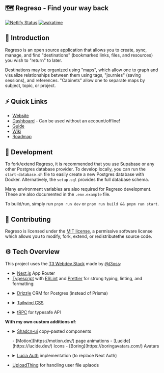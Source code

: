 ## 🗺️ Regreso - Find your way back

[![Netlify Status](https://api.netlify.com/api/v1/badges/9186e8eb-17c0-4d34-bdd9-e2add4200741/deploy-status)](https://app.netlify.com/sites/regreso/deploys)
[![wakatime](https://wakatime.com/badge/user/7482ea9d-3085-4e9b-95ad-1ca78a14d948/project/2972fea6-6fe2-4f55-afb8-a47ff01540ad.svg)](https://wakatime.com/badge/user/7482ea9d-3085-4e9b-95ad-1ca78a14d948/project/2972fea6-6fe2-4f55-afb8-a47ff01540ad)

## 👋 Introduction

Regreso is an open source application that allows you to create, sync, manage, and find "destinations" (bookmarked links, files, and resources) you wish to "return" to later.

Destinations may be organized using "maps", which allow one to graph and visualize relationships between them using tags, "journies" (saving sessions), and references. "Cabinets" allow one to separate maps by subject, topic, or project.

## ⚡ Quick Links

- [Website](https://regreso.netlify.app)
- [Dashboard](https://regreso.netlify.app/dashboard) - Can be used without an account/offline!
- [Guide](https://regreso.netlify.app/guide)
- [Wiki](https://regreso.netlify.app/wiki)
- [Roadmap](https://regreso.netlify.app/roadmap)

## 🚀 Development

To fork/extend Regreso, it is recommended that you use Supabase or any other Postgres database provider. To develop locally, you can run the `start-database.sh` file to easily create a new Postgres database with Docker. Alternatively, the `setup.sql` provides the full database schema.

Many environment variables are also required for Regreso development. These are also documented in the `.env.example` file.

To build/run, simply run `pnpm run dev` or `pnpm run build && pnpm run start`.

## 🤝 Contributing

Regreso is licensed under the [MIT license](LICENSE.md), a permissive software license which allows you to modify, fork, extend, or redistributethe source code.

## ⚙️ Tech Overview

This project uses the [T3 Webdev Stack](https://create.t3.gg/) made by [@t3oss](https://github.com/t3oss):

<ul>
<li>
<details>
<summary> 
<a href="https://nextjs.org/">Next.js</a> App Router
</summary>
<ul>
<li>
<a href="https://react.dev/">React</a>
</li>
<li>
<a href="https://vercel.com/font">Geist</a> font typeface
</li>
</ul>
</details>
</li>

<li> <a href="https://www.typescriptlang.org/">Typescript</a> with <a href="https://eslint.org/">ESLint</a> and <a href="https://prettier.io/">Prettier</a> for strong typing, linting, and formatting
</li>
</ul>

<ul>
<li>
<details>
<summary> 
<a href="https://orm.drizzle.team/">Drizzle</a> ORM for Postgres (instead of Prisma)
</summary>
<ul>
<li>
<a href="https://www.postgresql.org/">PostgreSQL</a> database
</li>
</ul>
</details>
</li>
</ul>

<ul>
<li>
<details>
<summary> 
<a href="https://tailwindcss.com/">Tailwind CSS</a>

</summary>
<ul>
<li>
<a href="https://postcss.org/">PostCSS</a> to install and manage Tailwind
</li>
</ul>
</details>
</li>
</ul>

<ul>
<li>
<details>
<summary> 
<a href="https://trpc.io/">tRPC</a> for typesafe API
</summary>
<ul>
<li>
<a href="https://zod.dev/">Zod</a> for schema validation
</li>
<li>
<a href="https://www.npmjs.com/package/superjson/">Superjson</a> to serialize expressions
</li>
<li>
<a href="https://www.npmjs.com/package/server-only/">Server Only</a> for marking modules
</li>
</ul>
</details>
</li>
</ul>

**With my own custom additions of:**

<ul>
<li>
<details>
<summary> 
<a href="https://ui.shadcn.com/">Shadcn-ui</a> copy-pasted components
</summary>
<ul>
<li>
<a href="https://www.radix-ui.com/">Radix UI</a> primitives
</li>
<li>
<a href="https://www.npmjs.com/package/react-day-picker/">React Day Picker</a> calendar picker
</li>
<li>
<a href="https://www.npmjs.com/package/tailwindcss-animate/">Tailwind CSS Animate</a>
</li>
<li>
<a href="https://www.npmjs.com/package/next-themes/">Next Themes</a> UI mode abstraction
</li>
<li>
<a href="https://ui.aceternity.com/">Aceternity UI</a> animated landing page features
</li>
<li>
<a href="https://github.com/Aslam97/shadcn-minimal-tiptap/">Shadcn Minimal Tiptap</a> component
</li>
<li>
<a href="https://www.npmjs.com/package/react-day-picker">React Day Picker</a> calendar picker
</li>
<li>
<a href="https://tiptap.dev">TipTap</a> calendar picker
</li>
</ul>
</details>
</li>
</ul>

<ul>
- [Motion](https://motion.dev/) page animations
- [Lucide](https://lucide.dev/) Icons
- [Boring](https://boringavatars.com/) Avatars
</ul>

<ul>
<li>
<details>
<summary> 
<a href="https://lucia-auth.com/">Lucia Auth</a> implementation (to replace Next Auth)
</summary>
<ul>
<li>
<a href="https://arcticjs.dev/">Arctic</a> OAuth 2.0 Providers
</li>
<li>
<a href="https://oslojs.dev/">Oslo</a> auth packages
</li>
<li>
<a href="https://node-rs.dev/">Node-RS</a> bindings for Argon2
</li>
<li>
<a href="https://www.npmjs.com/package/uqr/">UQR</a> for TOTP QR Codes
</li>
<li>
<a href="https://nodemailer.com/">Nodemailer</a> to send email verification messages
</li>
</ul>
</details>
</li>
</ul>

- [UploadThing](https://uploadthing.com/) for handling user file uplaods
